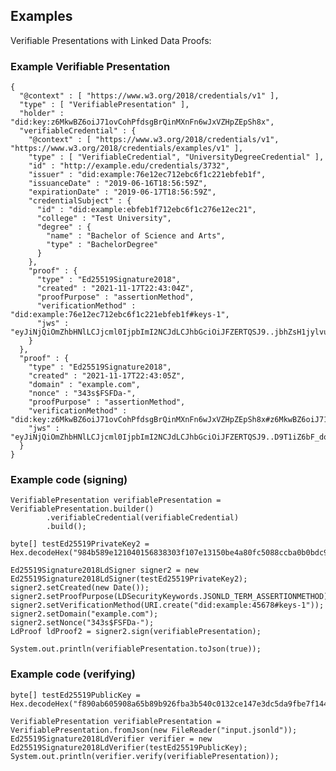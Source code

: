 ## Examples

Verifiable Presentations with Linked Data Proofs:

### Example Verifiable Presentation

    {
      "@context" : [ "https://www.w3.org/2018/credentials/v1" ],
      "type" : [ "VerifiablePresentation" ],
      "holder" : "did:key:z6MkwBZ6oiJ71ovCohPfdsgBrQinMXnFn6wJxVZHpZEpSh8x",
      "verifiableCredential" : {
        "@context" : [ "https://www.w3.org/2018/credentials/v1", "https://www.w3.org/2018/credentials/examples/v1" ],
        "type" : [ "VerifiableCredential", "UniversityDegreeCredential" ],
        "id" : "http://example.edu/credentials/3732",
        "issuer" : "did:example:76e12ec712ebc6f1c221ebfeb1f",
        "issuanceDate" : "2019-06-16T18:56:59Z",
        "expirationDate" : "2019-06-17T18:56:59Z",
        "credentialSubject" : {
          "id" : "did:example:ebfeb1f712ebc6f1c276e12ec21",
          "college" : "Test University",
          "degree" : {
            "name" : "Bachelor of Science and Arts",
            "type" : "BachelorDegree"
          }
        },
        "proof" : {
          "type" : "Ed25519Signature2018",
          "created" : "2021-11-17T22:43:04Z",
          "proofPurpose" : "assertionMethod",
          "verificationMethod" : "did:example:76e12ec712ebc6f1c221ebfeb1f#keys-1",
          "jws" : "eyJiNjQiOmZhbHNlLCJjcml0IjpbImI2NCJdLCJhbGciOiJFZERTQSJ9..jbhZsH1jylvuZLov502qhTRkYvgbepU8ds8Mbgf4X7dhVp8F1P89Ql5WMA2DQEJxMGsVlaT8plfSY0JUw6XmDg"
        }
      },
      "proof" : {
        "type" : "Ed25519Signature2018",
        "created" : "2021-11-17T22:43:05Z",
        "domain" : "example.com",
        "nonce" : "343s$FSFDa-",
        "proofPurpose" : "assertionMethod",
        "verificationMethod" : "did:key:z6MkwBZ6oiJ71ovCohPfdsgBrQinMXnFn6wJxVZHpZEpSh8x#z6MkwBZ6oiJ71ovCohPfdsgBrQinMXnFn6wJxVZHpZEpSh8x",
        "jws" : "eyJiNjQiOmZhbHNlLCJjcml0IjpbImI2NCJdLCJhbGciOiJFZERTQSJ9..D9T1iZ6bF_do_xFhYWjb3HVicP0NvpaKrBrE6K8ZpReEE1UUj5iV6prkj81bilovcRZ9FZpVmq_Gq3mDfIfnBg"
      }
    }

### Example code (signing)

    VerifiablePresentation verifiablePresentation = VerifiablePresentation.builder()
            .verifiableCredential(verifiableCredential)
            .build();
    
    byte[] testEd25519PrivateKey2 = Hex.decodeHex("984b589e121040156838303f107e13150be4a80fc5088ccba0b0bdc9b1d89090de8777a28f8da1a74e7a13090ed974d879bf692d001cddee16e4cc9f84b60580".toCharArray());
    
    Ed25519Signature2018LdSigner signer2 = new Ed25519Signature2018LdSigner(testEd25519PrivateKey2);
    signer2.setCreated(new Date());
    signer2.setProofPurpose(LDSecurityKeywords.JSONLD_TERM_ASSERTIONMETHOD);
    signer2.setVerificationMethod(URI.create("did:example:45678#keys-1"));
    signer2.setDomain("example.com");
    signer2.setNonce("343s$FSFDa-");
    LdProof ldProof2 = signer2.sign(verifiablePresentation);
    
    System.out.println(verifiablePresentation.toJson(true));

### Example code (verifying)

    byte[] testEd25519PublicKey = Hex.decodeHex("f890ab605908a65b89b926fba3b540c0132ce147e3dc5da9fbe7f1445d7279e5".toCharArray());
    
    VerifiablePresentation verifiablePresentation = VerifiablePresentation.fromJson(new FileReader("input.jsonld"));
    Ed25519Signature2018LdVerifier verifier = new Ed25519Signature2018LdVerifier(testEd25519PublicKey);
    System.out.println(verifier.verify(verifiablePresentation));
